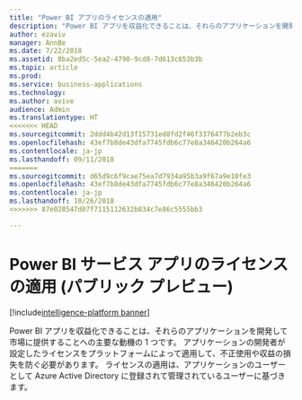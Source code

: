 ```yaml
---
title: "Power BI アプリのライセンスの適用"
description: "Power BI アプリを収益化できることは、それらのアプリケーションを開発して市場に提供することへの主要な動機の 1 つです。"
author: ezaviv
manager: AnnBe
ms.date: 7/22/2018
ms.assetid: 8ba2ed5c-5ea2-4790-9cd8-7d613c653b3b
ms.topic: article
ms.prod: 
ms.service: business-applications
ms.technology: 
ms.author: avive
audience: Admin
ms.translationtype: HT
<<<<<<< HEAD
ms.sourcegitcommit: 2ddd4b42d13f15731ed8fd2f46f3376477b2eb3c
ms.openlocfilehash: 43ef7b8de43dfa7745fdb6c77e8a346420b264a6
ms.contentlocale: ja-jp
ms.lasthandoff: 09/11/2018
=======
ms.sourcegitcommit: d65d9c6f9cae75ea7d7934a95b3a9f67a9e10fe3
ms.openlocfilehash: 43ef7b8de43dfa7745fdb6c77e8a346420b264a6
ms.contentlocale: ja-jp
ms.lasthandoff: 10/26/2018
>>>>>>> 87e028547d07f7115112632b834c7e86c5555bb3

---
```

# <a name="licensing-enforcement-for-power-bi-service-apps-public-preview"></a>Power BI サービス アプリのライセンスの適用 (パブリック プレビュー)

[!include[intelligence-platform banner](../../includes/intelligence-platform.md)]

Power BI アプリを収益化できることは、それらのアプリケーションを開発して市場に提供することへの主要な動機の 1 つです。 アプリケーションの開発者が設定したライセンスをプラットフォームによって適用して、不正使用や収益の損失を防ぐ必要があります。 ライセンスの適用は、アプリケーションのユーザーとして Azure Active Directory に登録されて管理されているユーザーに基づきます。

